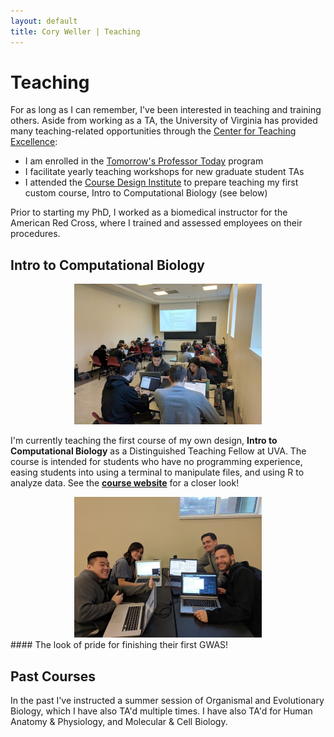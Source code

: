 ```yaml
---
layout: default
title: Cory Weller | Teaching
---
```


# Teaching

For as long as I can remember, I've been interested in teaching and training others. Aside from working as a TA, the University of Virginia has provided many teaching-related opportunities through the [Center for Teaching Excellence](https://cte.virginia.edu/):
  * I am enrolled in the [Tomorrow's Professor Today](https://cte.virginia.edu/programs/tomorrow%E2%80%99s-professor-today) program
  * I facilitate yearly teaching workshops for new graduate student TAs
  * I attended the [Course Design Institute](https://cte.virginia.edu/programs/course-design-institute) to prepare teaching my first custom course, Intro to Computational Biology (see below)  

Prior to starting my PhD, I worked as a biomedical instructor for the American Red Cross, where I trained and assessed employees on their procedures.

## Intro to Computational Biology

<center><img src="assets/img/classroom_1.jpg" width="300" height="225"></center>

I'm currently teaching the first course of my own design, **Intro to Computational Biology** as a Distinguished Teaching Fellow at UVA. The course is intended for students who have no programming experience, easing students into using a terminal to manipulate files, and using R to analyze data. See the [**course website**](https://cory-weller.github.io/BIOL4585/) for a closer look!

<center><img src="assets/img/classroom_2.jpg" width="300" height="225"></center>
#### The look of pride for finishing their first GWAS!

## Past Courses
In the past I've instructed a summer session of Organismal and Evolutionary Biology, which I have also TA'd multiple times. I have also TA'd for Human Anatomy & Physiology, and Molecular & Cell Biology.
